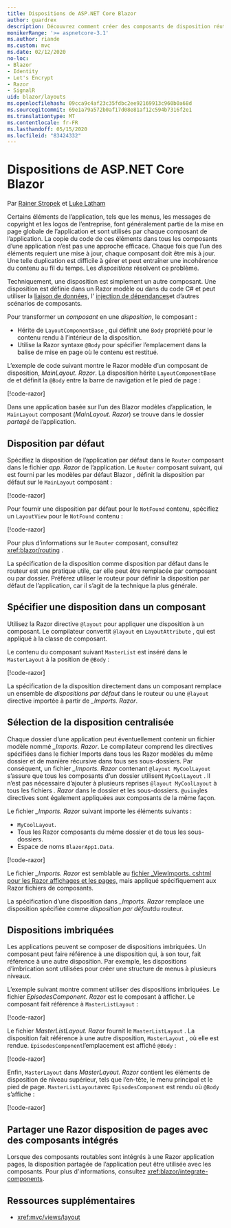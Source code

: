 ```yaml
---
title: Dispositions de ASP.NET Core Blazor
author: guardrex
description: Découvrez comment créer des composants de disposition réutilisables pour les Blazor applications.
monikerRange: '>= aspnetcore-3.1'
ms.author: riande
ms.custom: mvc
ms.date: 02/12/2020
no-loc:
- Blazor
- Identity
- Let's Encrypt
- Razor
- SignalR
uid: blazor/layouts
ms.openlocfilehash: 09cca9c4af23c35fdbc2ee92169913c960b0a68d
ms.sourcegitcommit: 69e1a79a572b0af17d08e81af12c594b7316f2e1
ms.translationtype: MT
ms.contentlocale: fr-FR
ms.lasthandoff: 05/15/2020
ms.locfileid: "83424332"
---
```

# <a name="aspnet-core-blazor-layouts"></a>Dispositions de ASP.NET Core Blazor

Par [Rainer Stropek](https://www.timecockpit.com) et [Luke Latham](https://github.com/guardrex)

Certains éléments de l’application, tels que les menus, les messages de copyright et les logos de l’entreprise, font généralement partie de la mise en page globale de l’application et sont utilisés par chaque composant de l’application. La copie du code de ces éléments dans tous les composants d’une application n’est pas une approche efficace. Chaque fois que l’un des éléments requiert une mise à jour, chaque composant doit être mis à jour. Une telle duplication est difficile à gérer et peut entraîner une incohérence du contenu au fil du temps. Les *dispositions* résolvent ce problème.

Techniquement, une disposition est simplement un autre composant. Une disposition est définie dans un Razor modèle ou dans du code C# et peut utiliser la [liaison de données](xref:blazor/data-binding), l' [injection de dépendances](xref:blazor/dependency-injection)et d’autres scénarios de composants.

Pour transformer un *composant* en une *disposition*, le composant :

* Hérite de `LayoutComponentBase` , qui définit une `Body` propriété pour le contenu rendu à l’intérieur de la disposition.
* Utilise la Razor syntaxe `@Body` pour spécifier l’emplacement dans la balise de mise en page où le contenu est restitué.

L’exemple de code suivant montre le Razor modèle d’un composant de disposition, *MainLayout. Razor*. La disposition hérite `LayoutComponentBase` de et définit la `@Body` entre la barre de navigation et le pied de page :

[!code-razor[](layouts/sample_snapshot/3.x/MainLayout.razor?highlight=1,13)]

Dans une application basée sur l’un des Blazor modèles d’application, le `MainLayout` composant (*MainLayout. Razor*) se trouve dans le dossier *partagé* de l’application.

## <a name="default-layout"></a>Disposition par défaut

Spécifiez la disposition de l’application par défaut dans le `Router` composant dans le fichier *app. Razor* de l’application. Le `Router` composant suivant, qui est fourni par les modèles par défaut Blazor , définit la disposition par défaut sur le `MainLayout` composant :

[!code-razor[](layouts/sample_snapshot/3.x/App1.razor?highlight=3)]

Pour fournir une disposition par défaut pour le `NotFound` contenu, spécifiez un `LayoutView` pour le `NotFound` contenu :

[!code-razor[](layouts/sample_snapshot/3.x/App2.razor?highlight=6-9)]

Pour plus d’informations sur le `Router` composant, consultez <xref:blazor/routing> .

La spécification de la disposition comme disposition par défaut dans le routeur est une pratique utile, car elle peut être remplacée par composant ou par dossier. Préférez utiliser le routeur pour définir la disposition par défaut de l’application, car il s’agit de la technique la plus générale.

## <a name="specify-a-layout-in-a-component"></a>Spécifier une disposition dans un composant

Utilisez la Razor directive `@layout` pour appliquer une disposition à un composant. Le compilateur convertit `@layout` en `LayoutAttribute` , qui est appliqué à la classe de composant.

Le contenu du composant suivant `MasterList` est inséré dans le `MasterLayout` à la position de `@Body` :

[!code-razor[](layouts/sample_snapshot/3.x/MasterList.razor?highlight=1)]

La spécification de la disposition directement dans un composant remplace un ensemble de *dispositions par défaut* dans le routeur ou une `@layout` directive importée à partir de *_Imports. Razor*.

## <a name="centralized-layout-selection"></a>Sélection de la disposition centralisée

Chaque dossier d’une application peut éventuellement contenir un fichier modèle nommé *_Imports. Razor*. Le compilateur comprend les directives spécifiées dans le fichier Imports dans tous les Razor modèles du même dossier et de manière récursive dans tous ses sous-dossiers. Par conséquent, un fichier *_Imports. Razor* contenant `@layout MyCoolLayout` s’assure que tous les composants d’un dossier utilisent `MyCoolLayout` . Il n’est pas nécessaire d’ajouter à plusieurs reprises `@layout MyCoolLayout` à tous les fichiers *. Razor* dans le dossier et les sous-dossiers. `@using`les directives sont également appliquées aux composants de la même façon.

Le fichier *_Imports. Razor* suivant importe les éléments suivants :

* `MyCoolLayout`.
* Tous les Razor composants du même dossier et de tous les sous-dossiers.
* Espace de noms `BlazorApp1.Data`.
 
[!code-razor[](layouts/sample_snapshot/3.x/_Imports.razor)]

Le fichier *_Imports. Razor* est semblable au [fichier _ViewImports. cshtml pour les Razor affichages et les pages,](xref:mvc/views/layout#importing-shared-directives) mais appliqué spécifiquement aux Razor fichiers de composants.

La spécification d’une disposition dans *_Imports. Razor* remplace une disposition spécifiée comme *disposition par défaut*du routeur.

## <a name="nested-layouts"></a>Dispositions imbriquées

Les applications peuvent se composer de dispositions imbriquées. Un composant peut faire référence à une disposition qui, à son tour, fait référence à une autre disposition. Par exemple, les dispositions d’imbrication sont utilisées pour créer une structure de menus à plusieurs niveaux.

L’exemple suivant montre comment utiliser des dispositions imbriquées. Le fichier *EpisodesComponent. Razor* est le composant à afficher. Le composant fait référence à `MasterListLayout` :

[!code-razor[](layouts/sample_snapshot/3.x/EpisodesComponent.razor?highlight=1)]

Le fichier *MasterListLayout. Razor* fournit le `MasterListLayout` . La disposition fait référence à une autre disposition, `MasterLayout` , où elle est rendue. `EpisodesComponent`l’emplacement est affiché `@Body` :

[!code-razor[](layouts/sample_snapshot/3.x/MasterListLayout.razor?highlight=1,9)]

Enfin, `MasterLayout` dans *MasterLayout. Razor* contient les éléments de disposition de niveau supérieur, tels que l’en-tête, le menu principal et le pied de page. `MasterListLayout`avec `EpisodesComponent` est rendu où `@Body` s’affiche :

[!code-razor[](layouts/sample_snapshot/3.x/MasterLayout.razor?highlight=6)]

## <a name="share-a-razor-pages-layout-with-integrated-components"></a>Partager une Razor disposition de pages avec des composants intégrés

Lorsque des composants routables sont intégrés à une Razor application pages, la disposition partagée de l’application peut être utilisée avec les composants. Pour plus d'informations, consultez <xref:blazor/integrate-components>.

## <a name="additional-resources"></a>Ressources supplémentaires

* <xref:mvc/views/layout>
